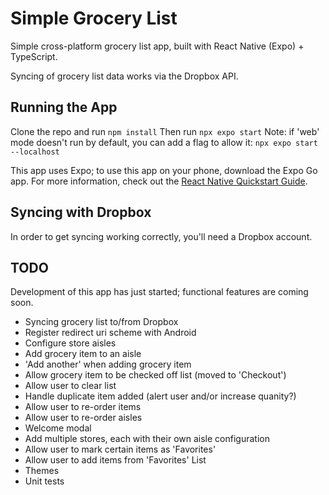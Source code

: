 # Simple Grocery List

Simple cross-platform grocery list app, built with React Native (Expo) + TypeScript.

Syncing of grocery list data works via the Dropbox API.

## Running the App

Clone the repo and run `npm install`
Then run `npx expo start`
Note: if 'web' mode doesn't run by default, you can add a flag to allow it: `npx expo start --localhost`

This app uses Expo; to use this app on your phone, download the Expo Go app. For more information, check out the [React Native Quickstart Guide](https://reactnative.dev/docs/environment-setup?guide=quickstart).

## Syncing with Dropbox

In order to get syncing working correctly, you'll need a Dropbox account.

## TODO

Development of this app has just started; functional features are coming soon.

- Syncing grocery list to/from Dropbox
- Register redirect uri scheme with Android
- Configure store aisles
- Add grocery item to an aisle
- 'Add another' when adding grocery item
- Allow grocery item to be checked off list (moved to 'Checkout')
- Allow user to clear list
- Handle duplicate item added (alert user and/or increase quanity?)
- Allow user to re-order items
- Allow user to re-order aisles
- Welcome modal
- Add multiple stores, each with their own aisle configuration
- Allow user to mark certain items as 'Favorites'
- Allow user to add items from 'Favorites' List
- Themes
- Unit tests
